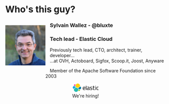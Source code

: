 
# Who's this guy?

<div style="float: left; padding-right: 1em; width: 25%">

![](media/Sylvain-Wallez-sq-1024.jpg)

</div>
<div style="margin-left: 25%">

### Sylvain Wallez - @bluxte

### Tech lead - Elastic Cloud

Previously tech lead, CTO, architect, trainer, developer...  
...at OVH, Actoboard, Sigfox, Scoop.it, Joost, Anyware

Member of the Apache Software Foundation since 2003

</div>

<center class="clear">

<img src="media/logo-elastic.svg" style="height: 2em;"><br>We're hiring!

</center>

